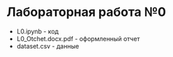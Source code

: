 # Лабораторная работа №0
<ul>
  <li>L0.ipynb - код</li>
  <li>L0_Otchet.docx.pdf - оформленный отчет</li>
  <li>dataset.csv - данные</li>
</ul>

